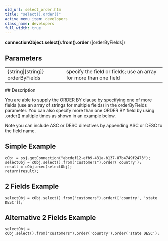 ```yaml
---
old_url: select_order.htm
title: "select().order()"
active_menu_item: developers
class_name: developers
full_width: true
---
```



**connectionObject.select().from().order** ([orderByFields])

## Parameters

<table>
<tr>
<td width="213">
{string|[string]} orderByFields

</td>
<td width="17">
</td>
<td width="650">
specify the field or fields; use an array for more than one field

</td>
</tr>
</table>
## Description

You are able to supply the ORDER BY clause by specifying one of more fields (use an array of strings for multiple fields) in the orderByFields parameter. You can also specify more than one ORDER BY field by using .order() multiple times as shown in an example below.

Note you can include ASC or DESC directives by appending ASC or DESC to the field name.

## Simple Example

    cObj = ssj.getConnection("abcdef12-efb9-431a-b137-87b4749f2473");
    selectObj = cObj.select().from("customers").order('country');
    result = cObj.exec(selectObj);
    return(result);


## 2 Fields Example
    selectObj = cObj.select().from("customers").order(['country', 'state DESC']);
## Alternative 2 Fields Example
    selectObj = cObj.select().from("customers").order('country').order('state DESC');
   



